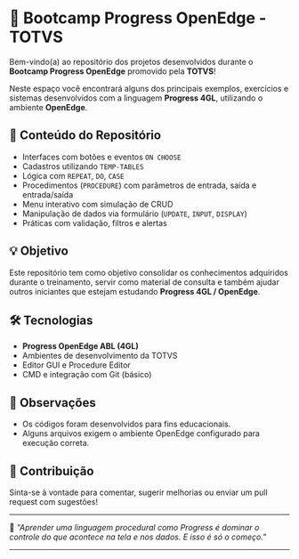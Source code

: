 # 🚀 Bootcamp Progress OpenEdge - TOTVS

Bem-vindo(a) ao repositório dos projetos desenvolvidos durante o **Bootcamp Progress OpenEdge** promovido pela **TOTVS**!

Neste espaço você encontrará alguns dos principais exemplos, exercícios e sistemas desenvolvidos com a linguagem **Progress 4GL**, utilizando o ambiente **OpenEdge**.

## 📂 Conteúdo do Repositório

- Interfaces com botões e eventos `ON CHOOSE`
- Cadastros utilizando `TEMP-TABLES`
- Lógica com `REPEAT`, `DO`, `CASE`
- Procedimentos (`PROCEDURE`) com parâmetros de entrada, saída e entrada/saída
- Menu interativo com simulação de CRUD
- Manipulação de dados via formulário (`UPDATE`, `INPUT`, `DISPLAY`)
- Práticas com validação, filtros e alertas

## 💡 Objetivo

Este repositório tem como objetivo consolidar os conhecimentos adquiridos durante o treinamento, servir como material de consulta e também ajudar outros iniciantes que estejam estudando **Progress 4GL / OpenEdge**.

## 🛠️ Tecnologias

- **Progress OpenEdge ABL (4GL)**
- Ambientes de desenvolvimento da TOTVS
- Editor GUI e Procedure Editor
- CMD e integração com Git (básico)

## 📌 Observações

- Os códigos foram desenvolvidos para fins educacionais.
- Alguns arquivos exigem o ambiente OpenEdge configurado para execução correta.

## 🤝 Contribuição

Sinta-se à vontade para comentar, sugerir melhorias ou enviar um pull request com sugestões!

---

🧠 *"Aprender uma linguagem procedural como Progress é dominar o controle do que acontece na tela e nos dados. E isso é só o começo."*

---
